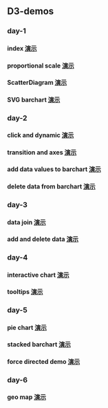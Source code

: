## D3-demos


### day-1
#### index  [演示](http://ipine.coding.me/d3-Demo/day-1/index.html) 

#### proportional scale [演示](http://ipine.coding.me/d3-Demo/day-1/proportional.html)

#### ScatterDiagram [演示](http://ipine.coding.me/d3-Demo/day-1/ScatterDiagram.html)

#### SVG barchart [演示](http://ipine.coding.me/d3-Demo/day-1/SVG_barchart.html)

### day-2
#### click and dynamic [演示](http://ipine.coding.me/d3-Demo/day-2/barchart_with_scales.html)

#### transition and axes [演示](http://ipine.coding.me/d3-Demo/day-2/axes_scale.html)

#### add data values to barchart [演示](http://ipine.coding.me/d3-Demo/day-2/add_data_to_barchart.html)

#### delete data from barchart [演示](http://ipine.coding.me/d3-Demo/day-2/delete_data_from_barchart.html)

### day-3
#### data join [演示](http://ipine.coding.me/d3-Demo/day-3/data_join.html)

#### add and delete data [演示](http://ipine.coding.me/d3-Demo/day-3/add_and_delete_data.html)

### day-4
#### interactive chart [演示](http://ipine.coding.me/d3-Demo/day-4/interactive_chart.html)

#### tooltips [演示](http://ipine.coding.me/d3-Demo/day-4/tooltips.html)

### day-5
#### pie chart [演示](http://ipine.coding.me/d3-Demo/day-5/pie_chart.html)

#### stacked barchart [演示](http://ipine.coding.me/d3-Demo/day-5/stacked_bar.html)

#### force directed demo [演示](http://ipine.coding.me/d3-Demo/day-5/force_demo.html)

### day-6
#### geo map [演示](http://ipine.coding.me/project-folder/d3_Demo/day-6/geo_map.html)
